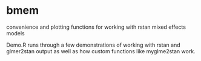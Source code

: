 # bmem
convenience and plotting functions for working with rstan mixed effects models

Demo.R runs through a few demonstrations of working with rstan and glmer2stan output as well as how custom functions like myglme2stan work.
